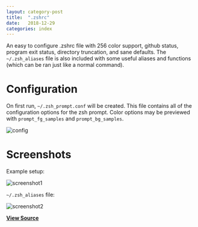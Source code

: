 ```yaml
---
layout: category-post
title:  ".zshrc"
date:   2018-12-29
categories: index
---
```


An easy to configure .zshrc file with 256 color support, github status, program exit status, directory truncation, and sane defaults.  The `~/.zsh_aliases` file is also included with some useful aliases and functions (which can be ran just like a normal command).

# Configuration
On first run, `~/.zsh_prompt.conf` will be created.  This file contains all of the configuration options for the zsh prompt.  Color options may be previewed with `prompt_fg_samples` and `prompt_bg_samples`.

![config](https://ibin.co/4NDapFjyb9Kv.png)

# Screenshots

Example setup:

![screenshot1](https://ibin.co/4Nfm4bxoHjil.png)

`~/.zsh_aliases` file:

![screenshot2](https://ibin.co/4N7rmwaphCIF.png)

**[View Source](https://github.com/simoniz0r/.zshrc)**
